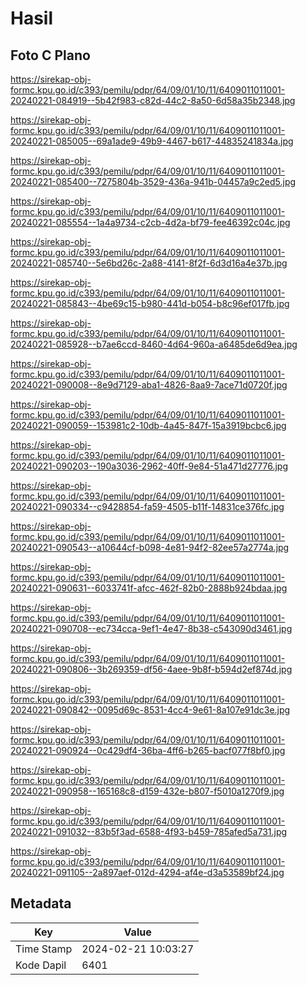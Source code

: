 # Hasil

## Foto C Plano

https://sirekap-obj-formc.kpu.go.id/c393/pemilu/pdpr/64/09/01/10/11/6409011011001-20240221-084919--5b42f983-c82d-44c2-8a50-6d58a35b2348.jpg

https://sirekap-obj-formc.kpu.go.id/c393/pemilu/pdpr/64/09/01/10/11/6409011011001-20240221-085005--69a1ade9-49b9-4467-b617-44835241834a.jpg

https://sirekap-obj-formc.kpu.go.id/c393/pemilu/pdpr/64/09/01/10/11/6409011011001-20240221-085400--7275804b-3529-436a-941b-04457a9c2ed5.jpg

https://sirekap-obj-formc.kpu.go.id/c393/pemilu/pdpr/64/09/01/10/11/6409011011001-20240221-085554--1a4a9734-c2cb-4d2a-bf79-fee46392c04c.jpg

https://sirekap-obj-formc.kpu.go.id/c393/pemilu/pdpr/64/09/01/10/11/6409011011001-20240221-085740--5e6bd26c-2a88-4141-8f2f-6d3d16a4e37b.jpg

https://sirekap-obj-formc.kpu.go.id/c393/pemilu/pdpr/64/09/01/10/11/6409011011001-20240221-085843--4be69c15-b980-441d-b054-b8c96ef017fb.jpg

https://sirekap-obj-formc.kpu.go.id/c393/pemilu/pdpr/64/09/01/10/11/6409011011001-20240221-085928--b7ae6ccd-8460-4d64-960a-a6485de6d9ea.jpg

https://sirekap-obj-formc.kpu.go.id/c393/pemilu/pdpr/64/09/01/10/11/6409011011001-20240221-090008--8e9d7129-aba1-4826-8aa9-7ace71d0720f.jpg

https://sirekap-obj-formc.kpu.go.id/c393/pemilu/pdpr/64/09/01/10/11/6409011011001-20240221-090059--153981c2-10db-4a45-847f-15a3919bcbc6.jpg

https://sirekap-obj-formc.kpu.go.id/c393/pemilu/pdpr/64/09/01/10/11/6409011011001-20240221-090203--190a3036-2962-40ff-9e84-51a471d27776.jpg

https://sirekap-obj-formc.kpu.go.id/c393/pemilu/pdpr/64/09/01/10/11/6409011011001-20240221-090334--c9428854-fa59-4505-b11f-14831ce376fc.jpg

https://sirekap-obj-formc.kpu.go.id/c393/pemilu/pdpr/64/09/01/10/11/6409011011001-20240221-090543--a10644cf-b098-4e81-94f2-82ee57a2774a.jpg

https://sirekap-obj-formc.kpu.go.id/c393/pemilu/pdpr/64/09/01/10/11/6409011011001-20240221-090631--6033741f-afcc-462f-82b0-2888b924bdaa.jpg

https://sirekap-obj-formc.kpu.go.id/c393/pemilu/pdpr/64/09/01/10/11/6409011011001-20240221-090708--ec734cca-9ef1-4e47-8b38-c543090d3461.jpg

https://sirekap-obj-formc.kpu.go.id/c393/pemilu/pdpr/64/09/01/10/11/6409011011001-20240221-090806--3b269359-df56-4aee-9b8f-b594d2ef874d.jpg

https://sirekap-obj-formc.kpu.go.id/c393/pemilu/pdpr/64/09/01/10/11/6409011011001-20240221-090842--0095d69c-8531-4cc4-9e61-8a107e91dc3e.jpg

https://sirekap-obj-formc.kpu.go.id/c393/pemilu/pdpr/64/09/01/10/11/6409011011001-20240221-090924--0c429df4-36ba-4ff6-b265-bacf077f8bf0.jpg

https://sirekap-obj-formc.kpu.go.id/c393/pemilu/pdpr/64/09/01/10/11/6409011011001-20240221-090958--165168c8-d159-432e-b807-f5010a1270f9.jpg

https://sirekap-obj-formc.kpu.go.id/c393/pemilu/pdpr/64/09/01/10/11/6409011011001-20240221-091032--83b5f3ad-6588-4f93-b459-785afed5a731.jpg

https://sirekap-obj-formc.kpu.go.id/c393/pemilu/pdpr/64/09/01/10/11/6409011011001-20240221-091105--2a897aef-012d-4294-af4e-d3a53589bf24.jpg


## Metadata

| Key        | Value               |
| ---------- | ------------------- |
| Time Stamp | 2024-02-21 10:03:27 |
| Kode Dapil | 6401                |



